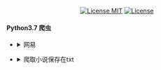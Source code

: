 <p align="center">
  <a href="https://www.skillnull.com"><img src="https://skillnull.com/others/images/brand/MIT.svg" alt="License MIT"></a>
    <a href="https://996.icu"><img src="https://img.shields.io/badge/link-996.icu-red.svg" alt="License"></a>
</p>

#### Python3.7 爬虫

* <details>
     <summary>网易</summary>
     
	 - [网易云音乐评论](/Netease/Get-Cloud-Music-Comments.py)
 </details>

* <details>
     <summary>爬取小说保存在txt</summary>
     
	 - [墨菲定律](/GetBooks/MoFeiDingLv.py)
 </details>